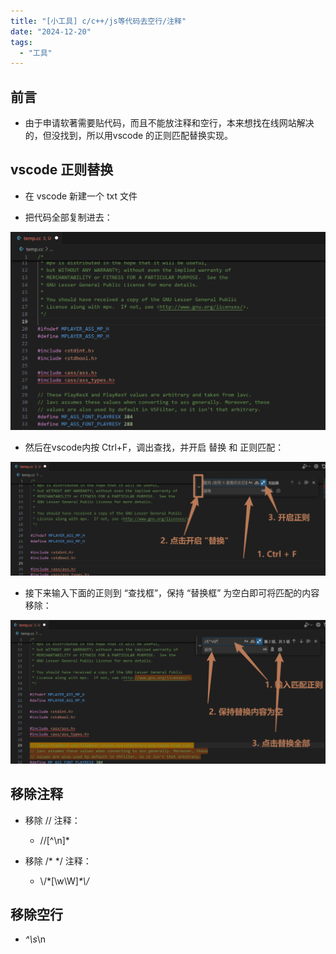 ```yaml
---
title: "[小工具] c/c++/js等代码去空行/注释"
date: "2024-12-20"
tags: 
  - "工具"
---
```


## 前言

- 由于申请软著需要贴代码，而且不能放注释和空行，本来想找在线网站解决的，但没找到，所以用vscode 的正则匹配替换实现。

## vscode 正则替换

- 在 vscode 新建一个 txt 文件

- 把代码全部复制进去：

![](images/image-19-1024x645.png)

- 然后在vscode内按 Ctrl+F，调出查找，并开启 替换 和 正则匹配：

![](images/image-21-1024x369.png)

- 接下来输入下面的正则到 “查找框”，保持 “替换框” 为空白即可将匹配的内容移除：

![](images/image-22-1024x467.png)

## 移除注释

- 移除 // 注释：
    - //\[^\\n\]\*

- 移除 /\* \*/ 注释：
    - \\/\*\[\\w\\W\]_\*\\/_

## 移除空行

- _^\\s_\\n
